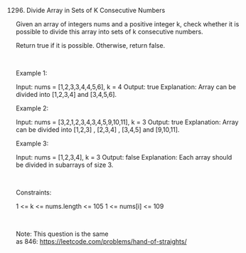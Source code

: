 1296. Divide Array in Sets of K Consecutive Numbers

Given an array of integers nums and a positive integer k, check whether it is possible to divide this array into sets of k consecutive numbers.

Return true if it is possible. Otherwise, return false.

 

Example 1:

Input: nums = [1,2,3,3,4,4,5,6], k = 4
Output: true
Explanation: Array can be divided into [1,2,3,4] and [3,4,5,6].


Example 2:

Input: nums = [3,2,1,2,3,4,3,4,5,9,10,11], k = 3
Output: true
Explanation: Array can be divided into [1,2,3] , [2,3,4] , [3,4,5] and [9,10,11].


Example 3:

Input: nums = [1,2,3,4], k = 3
Output: false
Explanation: Each array should be divided in subarrays of size 3.


 

Constraints:

1 <= k <= nums.length <= 105
1 <= nums[i] <= 109

 

Note: This question is the same as 846: https://leetcode.com/problems/hand-of-straights/
